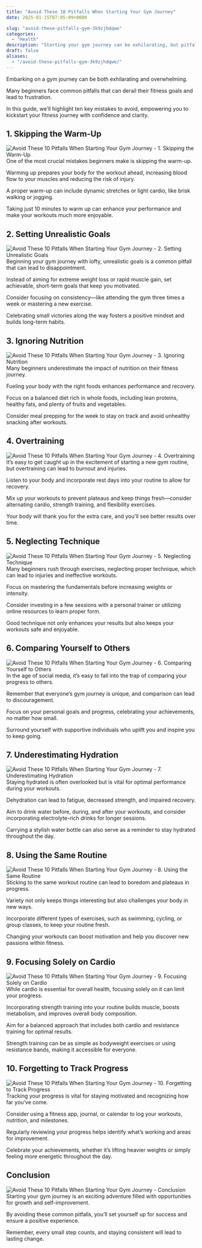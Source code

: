 ```yaml
---
title: "Avoid These 10 Pitfalls When Starting Your Gym Journey"
date: 2025-01-15T07:05:09+0000

slug: "avoid-these-pitfalls-gym-3k9zjhdqwe"
categories:
  - "Health"
description: "Starting your gym journey can be exhilarating, but pitfalls lurk around every corner! From unrealistic goals to neglecting nutrition, each misstep can derail your progress. Discover the top 10 mistakes to avoid and set yourself up for success, ensuring your fitness journey is both rewarding and sustainable. Don’t let these traps hold you back!"
draft: false
aliases:
  - "/avoid-these-pitfalls-gym-3k9zjhdqwe/"
---
```

Embarking on a gym journey can be both exhilarating and overwhelming. 

Many beginners face common pitfalls that can derail their fitness goals and lead to frustration. 

In this guide, we’ll highlight ten key mistakes to avoid, empowering you to kickstart your fitness journey with confidence and clarity.

## 1. Skipping the Warm-Up
![Avoid These 10 Pitfalls When Starting Your Gym Journey - 1. Skipping the Warm-Up](/Avoid-These-10-Pitfalls-When-Starting-Your-Gym-Journey-1.-Skipping-the-Warm-Up.webp)One of the most crucial mistakes beginners make is skipping the warm-up. 

Warming up prepares your body for the workout ahead, increasing blood flow to your muscles and reducing the risk of injury. 

A proper warm-up can include dynamic stretches or light cardio, like brisk walking or jogging. 

Taking just 10 minutes to warm up can enhance your performance and make your workouts much more enjoyable.

## 2. Setting Unrealistic Goals
![Avoid These 10 Pitfalls When Starting Your Gym Journey - 2. Setting Unrealistic Goals](/Avoid-These-10-Pitfalls-When-Starting-Your-Gym-Journey-2.-Setting-Unrealistic-Goals.webp)Beginning your gym journey with lofty, unrealistic goals is a common pitfall that can lead to disappointment. 

Instead of aiming for extreme weight loss or rapid muscle gain, set achievable, short-term goals that keep you motivated. 

Consider focusing on consistency—like attending the gym three times a week or mastering a new exercise. 

Celebrating small victories along the way fosters a positive mindset and builds long-term habits.

## 3. Ignoring Nutrition
![Avoid These 10 Pitfalls When Starting Your Gym Journey - 3. Ignoring Nutrition](/Avoid-These-10-Pitfalls-When-Starting-Your-Gym-Journey-3.-Ignoring-Nutrition.webp)Many beginners underestimate the impact of nutrition on their fitness journey. 

Fueling your body with the right foods enhances performance and recovery. 

Focus on a balanced diet rich in whole foods, including lean proteins, healthy fats, and plenty of fruits and vegetables. 

Consider meal prepping for the week to stay on track and avoid unhealthy snacking after workouts.

## 4. Overtraining
![Avoid These 10 Pitfalls When Starting Your Gym Journey - 4. Overtraining](/Avoid-These-10-Pitfalls-When-Starting-Your-Gym-Journey-4.-Overtraining.webp)It’s easy to get caught up in the excitement of starting a new gym routine, but overtraining can lead to burnout and injuries. 

Listen to your body and incorporate rest days into your routine to allow for recovery. 

Mix up your workouts to prevent plateaus and keep things fresh—consider alternating cardio, strength training, and flexibility exercises. 

Your body will thank you for the extra care, and you'll see better results over time.

## 5. Neglecting Technique
![Avoid These 10 Pitfalls When Starting Your Gym Journey - 5. Neglecting Technique](/Avoid-These-10-Pitfalls-When-Starting-Your-Gym-Journey-5.-Neglecting-Technique.webp)Many beginners rush through exercises, neglecting proper technique, which can lead to injuries and ineffective workouts. 

Focus on mastering the fundamentals before increasing weights or intensity. 

Consider investing in a few sessions with a personal trainer or utilizing online resources to learn proper form. 

Good technique not only enhances your results but also keeps your workouts safe and enjoyable.

## 6. Comparing Yourself to Others
![Avoid These 10 Pitfalls When Starting Your Gym Journey - 6. Comparing Yourself to Others](/Avoid-These-10-Pitfalls-When-Starting-Your-Gym-Journey-6.-Comparing-Yourself-to-Others.webp)In the age of social media, it’s easy to fall into the trap of comparing your progress to others. 

Remember that everyone’s gym journey is unique, and comparison can lead to discouragement. 

Focus on your personal goals and progress, celebrating your achievements, no matter how small. 

Surround yourself with supportive individuals who uplift you and inspire you to keep going.

## 7. Underestimating Hydration
![Avoid These 10 Pitfalls When Starting Your Gym Journey - 7. Underestimating Hydration](/Avoid-These-10-Pitfalls-When-Starting-Your-Gym-Journey-7.-Underestimating-Hydration.webp)Staying hydrated is often overlooked but is vital for optimal performance during your workouts. 

Dehydration can lead to fatigue, decreased strength, and impaired recovery. 

Aim to drink water before, during, and after your workouts, and consider incorporating electrolyte-rich drinks for longer sessions. 

Carrying a stylish water bottle can also serve as a reminder to stay hydrated throughout the day.

## 8. Using the Same Routine
![Avoid These 10 Pitfalls When Starting Your Gym Journey - 8. Using the Same Routine](/Avoid-These-10-Pitfalls-When-Starting-Your-Gym-Journey-8.-Using-the-Same-Routine.webp)Sticking to the same workout routine can lead to boredom and plateaus in progress. 

Variety not only keeps things interesting but also challenges your body in new ways. 

Incorporate different types of exercises, such as swimming, cycling, or group classes, to keep your routine fresh. 

Changing your workouts can boost motivation and help you discover new passions within fitness.

## 9. Focusing Solely on Cardio
![Avoid These 10 Pitfalls When Starting Your Gym Journey - 9. Focusing Solely on Cardio](/Avoid-These-10-Pitfalls-When-Starting-Your-Gym-Journey-9.-Focusing-Solely-on-Cardio.webp)While cardio is essential for overall health, focusing solely on it can limit your progress. 

Incorporating strength training into your routine builds muscle, boosts metabolism, and improves overall body composition. 

Aim for a balanced approach that includes both cardio and resistance training for optimal results. 

Strength training can be as simple as bodyweight exercises or using resistance bands, making it accessible for everyone.

## 10. Forgetting to Track Progress
![Avoid These 10 Pitfalls When Starting Your Gym Journey - 10. Forgetting to Track Progress](/Avoid-These-10-Pitfalls-When-Starting-Your-Gym-Journey-10.-Forgetting-to-Track-Progress.webp)Tracking your progress is vital for staying motivated and recognizing how far you’ve come. 

Consider using a fitness app, journal, or calendar to log your workouts, nutrition, and milestones. 

Regularly reviewing your progress helps identify what’s working and areas for improvement. 

Celebrate your achievements, whether it’s lifting heavier weights or simply feeling more energetic throughout the day.

## Conclusion
![Avoid These 10 Pitfalls When Starting Your Gym Journey - Conclusion](/Avoid-These-10-Pitfalls-When-Starting-Your-Gym-Journey-Conclusion.webp)Starting your gym journey is an exciting adventure filled with opportunities for growth and self-improvement. 

By avoiding these common pitfalls, you’ll set yourself up for success and ensure a positive experience. 

Remember, every small step counts, and staying consistent will lead to lasting change.